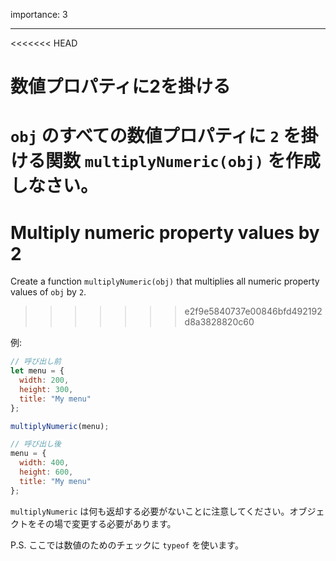 importance: 3

---

<<<<<<< HEAD
# 数値プロパティに2を掛ける

`obj` のすべての数値プロパティに `2` を掛ける関数 `multiplyNumeric(obj)` を作成しなさい。
=======
# Multiply numeric property values by 2

Create a function `multiplyNumeric(obj)` that multiplies all numeric property values of `obj` by `2`.
>>>>>>> e2f9e5840737e00846bfd492192d8a3828820c60

例:

```js
// 呼び出し前
let menu = {
  width: 200,
  height: 300,
  title: "My menu"
};

multiplyNumeric(menu);

// 呼び出し後
menu = {
  width: 400,
  height: 600,
  title: "My menu"
};
```

`multiplyNumeric` は何も返却する必要がないことに注意してください。オブジェクトをその場で変更する必要があります。

P.S. ここでは数値のためのチェックに `typeof` を使います。
